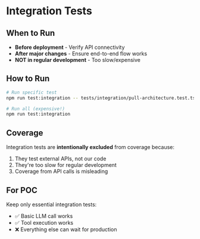# Integration Tests

## When to Run
- **Before deployment** - Verify API connectivity
- **After major changes** - Ensure end-to-end flow works
- **NOT in regular development** - Too slow/expensive

## How to Run
```bash
# Run specific test
npm run test:integration -- tests/integration/pull-architecture.test.ts

# Run all (expensive!)
npm run test:integration
```

## Coverage
Integration tests are **intentionally excluded** from coverage because:
1. They test external APIs, not our code
2. They're too slow for regular development
3. Coverage from API calls is misleading

## For POC
Keep only essential integration tests:
- ✅ Basic LLM call works
- ✅ Tool execution works
- ❌ Everything else can wait for production